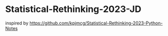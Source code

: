 # Statistical-Rethinking-2023-JD
inspired by https://github.com/kpjmcg/Statistical-Rethinking-2023-Python-Notes
